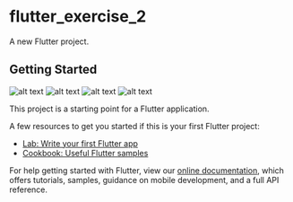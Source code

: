 # flutter_exercise_2

A new Flutter project.

## Getting Started
![alt text](https://res.cloudinary.com/dycxesufw/image/upload/v1632211647/bfvyoigrqogrvcxqomgg.jpg)
![alt text](https://res.cloudinary.com/dycxesufw/image/upload/v1632211649/ddzmggawoilphxoqm4mq.jpg)
![alt text](https://res.cloudinary.com/dycxesufw/image/upload/v1632211645/vocpy9qbxm8mvwzwx46o.jpg)
![alt text](https://res.cloudinary.com/dycxesufw/image/upload/v1632211642/f1mt53hxwhwsxwqhsnv3.jpg)

This project is a starting point for a Flutter application.

A few resources to get you started if this is your first Flutter project:

- [Lab: Write your first Flutter app](https://flutter.dev/docs/get-started/codelab)
- [Cookbook: Useful Flutter samples](https://flutter.dev/docs/cookbook)

For help getting started with Flutter, view our
[online documentation](https://flutter.dev/docs), which offers tutorials,
samples, guidance on mobile development, and a full API reference.
